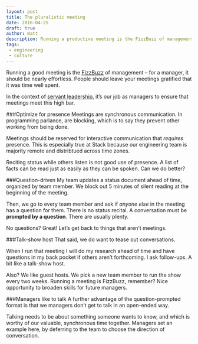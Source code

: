 ```yaml
---
layout: post
title: The pluralistic meeting
date: 2016-04-25
draft: true
author: matt
description: Running a productive meeting is the FizzBuzz of management.
tags:
 - engineering
 - culture
---
```


Running a good meeting is the [FizzBuzz](https://en.wikipedia.org/wiki/Fizz_buzz) of management – for a manager, it should be nearly effortless. People should leave your meetings gratified that it was time well spent.

In the context of [servant leadership](http://avc.com/2012/02/the-management-team-guest-post-from-joel-spolsky/), it’s our job as managers to ensure that meetings meet this high bar.

###Optimize for presence
Meetings are synchronous communication. In programming parlance, are blocking, which is to say they prevent other working from being done.

Meetings should be reserved for interactive communication that *requires* presence. This is especially true at Stack because our engineering team is majority remote and distribtued across time zones.

Reciting status while others listen is not good use of presence. A list of facts can be read just as easily as they can be spoken. Can we do better?

###Question-driven
My team updates a status document ahead of time, organized by team member. We block out 5 minutes of silent reading at the beginning of the meeting.

Then, we go to every team member and ask if *anyone else* in the meeting has a question for them. There is no status recital. A conversation must be **prompted by a question**. There are usually plenty.

No questions? Great! Let’s get back to things that aren’t meetings.

###Talk-show host
That said, we do want to tease out conversations.

When I run that meeting I will do my research ahead of time and have questions in my back pocket if others aren’t forthcoming. I ask follow-ups. A bit like a talk-show host.

Also? We like guest hosts. We pick a new team member to run the show every two weeks. Running a meeting is FizzBuzz, remember? Nice opportunity to broaden skills for future managers.

###Managers like to talk
A further advantage of the question-prompted format is that we managers don’t get to talk in an open-ended way.

Talking needs to be about something someone wants to know, and which is worthy of our valuable, synchronous time together. Managers set an example here, by deferring to the team to choose the direction of conversation.

